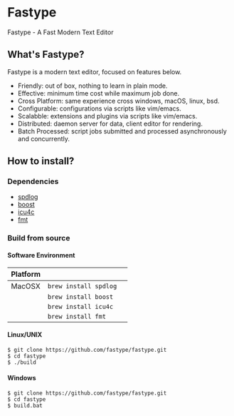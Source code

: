 # Fastype

Fastype - A Fast Modern Text Editor

## What's Fastype?

Fastype is a modern text editor, focused on features below.

* Friendly: out of box, nothing to learn in plain mode.
* Effective: minimum time cost while maximum job done.
* Cross Platform: same experience cross windows, macOS, linux, bsd.
* Configurable: configurations via scripts like vim/emacs.
* Scalabble: extensions and plugins via scripts like vim/emacs.
* Distributed: daemon server for data, client editor for rendering.
* Batch Processed: script jobs submitted and processed asynchronously and concurrently.

## How to install?

### Dependencies

* [spdlog](https://github.com/gabime/spdlog)
* [boost](https://github.com/boostorg/boost)
* [icu4c](https://github.com/unicode-org/icu)
* [fmt](https://github.com/fmtlib/fmt)

### Build from source

#### Software Environment

| Platform |                       | |
|----------|-----------------------|-|
|  MacOSX  | `brew install spdlog` | |
|          | `brew install boost`  | |
|          | `brew install icu4c`  | |
|          | `brew install fmt`    | |

#### Linux/UNIX

```
$ git clone https://github.com/fastype/fastype.git
$ cd fastype
$ ./build
```

#### Windows

```
$ git clone https://github.com/fastype/fastype.git
$ cd fastype
$ build.bat
```
